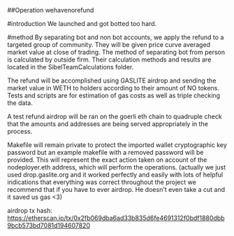 ##Operation wehavenorefund

#introduction
We launched and got botted too hard.

#method
By separating bot and non bot accounts, we apply the refund to a targeted group of community. They will be given price curve averaged market value at close of trading. The method of separating bot from person is calculated by outside firm. Their calculation methods and results are located in the SibelTeamCalculations folder.

The refund will be accomplished using GASLITE airdrop and sending the market value in WETH to holders according to their amount of NO tokens. Tests and scripts are for estimation of gas costs as well as triple checking the data. 

A test refund airdrop will be ran on the goerli eth chain to quadruple check that the amounts and addresses are being served appropriately in the process.

Makefile will remain private to protect the imported wallet cryptographic key password but an example makefile with a removed password will be provided. This will represent the exact action taken on account of the nodeployer.eth address, which will perform the operations. (actually we just used drop.gaslite.org and it worked perfectly and easily with lots of helpful indications that everything was correct throughout the project we recommend that if you have to ever airdrop. He doesn't even take a cut and it saved us gas <3)

airdrop tx hash:
https://etherscan.io/tx/0x2fb069dba6ad33b835d6fe4691312f0bdf1880dbb9bcb573bd7081d194607820

